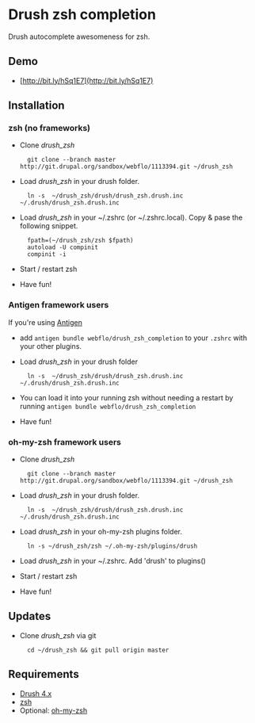 # Drush zsh completion

Drush autocomplete awesomeness for zsh.

## Demo

- [http://bit.ly/hSq1E7](http://bit.ly/hSq1E7)

## Installation

### zsh (no frameworks)

- Clone _drush\_zsh_

        git clone --branch master http://git.drupal.org/sandbox/webflo/1113394.git ~/drush_zsh

- Load  _drush\_zsh_ in your drush folder.

        ln -s  ~/drush_zsh/drush/drush_zsh.drush.inc ~/.drush/drush_zsh.drush.inc

- Load _drush\_zsh_ in your ~/.zshrc (or ~/.zshrc.local). Copy & pase the following snippet.

        fpath=(~/drush_zsh/zsh $fpath)
        autoload -U compinit
        compinit -i

- Start / restart zsh

- Have fun!

### Antigen framework users
If you're using [Antigen](https://github.com/zsh-users/antigen)

- add `antigen bundle webflo/drush_zsh_completion` to your `.zshrc` with your other plugins.

- Load  _drush\_zsh_ in your drush folder

        ln -s  ~/drush_zsh/drush/drush_zsh.drush.inc ~/.drush/drush_zsh.drush.inc

- You can load it into your running zsh without needing a restart by running `antigen bundle webflo/drush_zsh_completion`

- Have fun!

### oh-my-zsh framework users

- Clone _drush\_zsh_

        git clone --branch master http://git.drupal.org/sandbox/webflo/1113394.git ~/drush_zsh

- Load  _drush\_zsh_ in your drush folder.

        ln -s  ~/drush_zsh/drush/drush_zsh.drush.inc ~/.drush/drush_zsh.drush.inc

- Load  _drush\_zsh_ in your oh-my-zsh plugins folder.

        ln -s ~/drush_zsh/zsh ~/.oh-my-zsh/plugins/drush

- Load  _drush\_zsh_ in your ~/.zshrc. Add 'drush' to plugins()

- Start / restart zsh

- Have fun!

## Updates

- Clone _drush\_zsh_ via git

        cd ~/drush_zsh && git pull origin master

## Requirements

- [Drush 4.x](http://drupal.org/project/drush)
- [zsh](http://www.zsh.org/)
- Optional: [oh-my-zsh](https://github.com/robbyrussell/oh-my-zsh)
